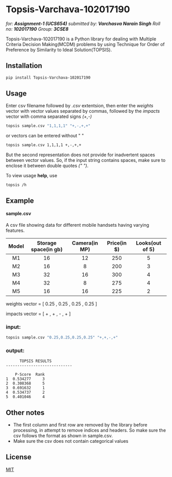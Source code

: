 # Topsis-Varchava-102017190

_for: **Assignment-1 (UCS654)**_
_submitted by: **Varchasva Narain Singh**_
_Roll no: **102017190**_
_Group: **3CSE8**_


Topsis-Varchava-102017190 is a Python library for dealing with Multiple Criteria Decision Making(MCDM) problems by using Technique for Order of Preference by Similarity to Ideal Solution(TOPSIS).

## Installation

```bash
pip install Topsis-Varchava-102017190
```

## Usage

Enter csv filename followed by _.csv_ extentsion, then enter the _weights_ vector with vector values separated by commas, followed by the _impacts_ vector with comma separated signs _(+,-)_
```bash
topsis sample.csv "1,1,1,1" "+,-,+,+"
```
or vectors can be entered without " "
```bash
topsis sample.csv 1,1,1,1 +,-,+,+
```
But the second representation does not provide for inadvertent spaces between vector values. So, if the input string contains spaces, make sure to enclose it between double quotes _(" ")_.

To view usage __help__, use
```
topsis /h
```
## Example

#### sample.csv

A csv file showing data for different mobile handsets having varying features.

| Model  | Storage space(in gb) | Camera(in MP)| Price(in $)  | Looks(out of 5) |
| :----: |:--------------------:|:------------:|:------------:|:---------------:|
| M1 | 16 | 12 | 250 | 5 |
| M2 | 16 | 8  | 200 | 3 |
| M3 | 32 | 16 | 300 | 4 |
| M4 | 32 | 8  | 275 | 4 |
| M5 | 16 | 16 | 225 | 2 |

weights vector = [ 0.25 , 0.25 , 0.25 , 0.25 ]

impacts vector = [ + , + , - , + ]

### input:

```python
topsis sample.csv "0.25,0.25,0.25,0.25" "+,+,-,+"
```

### output:
```
      TOPSIS RESULTS
-----------------------------

    P-Score  Rank
1  0.534277     3
2  0.308368     5
3  0.691632     1
4  0.534737     2
5  0.401046     4

``` 

## Other notes

* The first column and first row are removed by the library before processing, in attempt to remove indices and headers. So make sure the csv follows the format as shown in sample.csv.
* Make sure the csv does not contain categorical values


## License
[MIT](https://choosealicense.com/licenses/mit/)